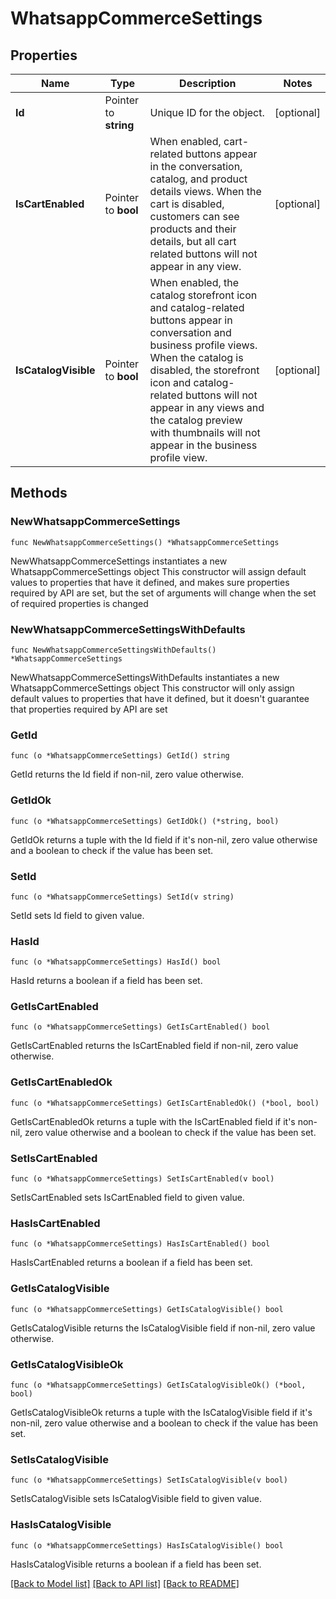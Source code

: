 # WhatsappCommerceSettings

## Properties

Name | Type | Description | Notes
------------ | ------------- | ------------- | -------------
**Id** | Pointer to **string** | Unique ID for the object. | [optional] 
**IsCartEnabled** | Pointer to **bool** | When enabled, cart-related buttons appear in the conversation, catalog, and product details views. When the cart is disabled, customers can see products and their details, but all cart related buttons will not appear in any view. | [optional] 
**IsCatalogVisible** | Pointer to **bool** | When enabled, the catalog storefront icon and catalog-related buttons appear in conversation and business profile views. When the catalog is disabled, the storefront icon and catalog-related buttons will not appear in any views and the catalog preview with thumbnails will not appear in the business profile view. | [optional] 

## Methods

### NewWhatsappCommerceSettings

`func NewWhatsappCommerceSettings() *WhatsappCommerceSettings`

NewWhatsappCommerceSettings instantiates a new WhatsappCommerceSettings object
This constructor will assign default values to properties that have it defined,
and makes sure properties required by API are set, but the set of arguments
will change when the set of required properties is changed

### NewWhatsappCommerceSettingsWithDefaults

`func NewWhatsappCommerceSettingsWithDefaults() *WhatsappCommerceSettings`

NewWhatsappCommerceSettingsWithDefaults instantiates a new WhatsappCommerceSettings object
This constructor will only assign default values to properties that have it defined,
but it doesn't guarantee that properties required by API are set

### GetId

`func (o *WhatsappCommerceSettings) GetId() string`

GetId returns the Id field if non-nil, zero value otherwise.

### GetIdOk

`func (o *WhatsappCommerceSettings) GetIdOk() (*string, bool)`

GetIdOk returns a tuple with the Id field if it's non-nil, zero value otherwise
and a boolean to check if the value has been set.

### SetId

`func (o *WhatsappCommerceSettings) SetId(v string)`

SetId sets Id field to given value.

### HasId

`func (o *WhatsappCommerceSettings) HasId() bool`

HasId returns a boolean if a field has been set.

### GetIsCartEnabled

`func (o *WhatsappCommerceSettings) GetIsCartEnabled() bool`

GetIsCartEnabled returns the IsCartEnabled field if non-nil, zero value otherwise.

### GetIsCartEnabledOk

`func (o *WhatsappCommerceSettings) GetIsCartEnabledOk() (*bool, bool)`

GetIsCartEnabledOk returns a tuple with the IsCartEnabled field if it's non-nil, zero value otherwise
and a boolean to check if the value has been set.

### SetIsCartEnabled

`func (o *WhatsappCommerceSettings) SetIsCartEnabled(v bool)`

SetIsCartEnabled sets IsCartEnabled field to given value.

### HasIsCartEnabled

`func (o *WhatsappCommerceSettings) HasIsCartEnabled() bool`

HasIsCartEnabled returns a boolean if a field has been set.

### GetIsCatalogVisible

`func (o *WhatsappCommerceSettings) GetIsCatalogVisible() bool`

GetIsCatalogVisible returns the IsCatalogVisible field if non-nil, zero value otherwise.

### GetIsCatalogVisibleOk

`func (o *WhatsappCommerceSettings) GetIsCatalogVisibleOk() (*bool, bool)`

GetIsCatalogVisibleOk returns a tuple with the IsCatalogVisible field if it's non-nil, zero value otherwise
and a boolean to check if the value has been set.

### SetIsCatalogVisible

`func (o *WhatsappCommerceSettings) SetIsCatalogVisible(v bool)`

SetIsCatalogVisible sets IsCatalogVisible field to given value.

### HasIsCatalogVisible

`func (o *WhatsappCommerceSettings) HasIsCatalogVisible() bool`

HasIsCatalogVisible returns a boolean if a field has been set.


[[Back to Model list]](../README.md#documentation-for-models) [[Back to API list]](../README.md#documentation-for-api-endpoints) [[Back to README]](../README.md)
